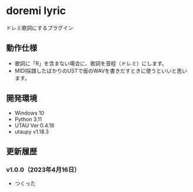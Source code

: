 # doremi lyric

ドレミ歌詞にするプラグイン

## 動作仕様

- 歌詞に「R」を含まない場合に、歌詞を音程（ドレミ）にします。
- MIDI採譜したばかりのUSTで仮のWAVを書きだすときに使うといいと思います。

## 開発環境

- Windows 10
- Python 3.11
- UTAU Ver 0.4.18
- utaupy v1.18.3

## 更新履歴

### v1.0.0（2023年4月16日）

- つくった